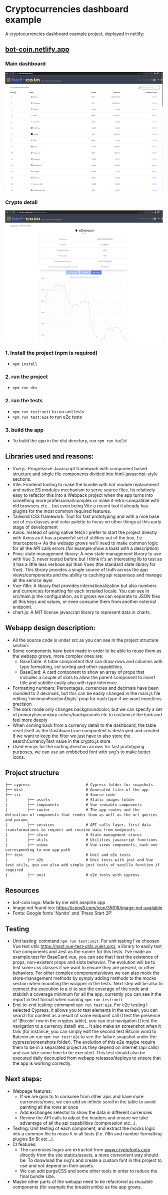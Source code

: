 # Cryptocurrencies dashboard example

A cryptocurrencies dashboard example project, deployed in netlify:
## <a href="https://bot-coin.netlify.app/" target="_blank">bot-coin.netlify.app</a>  
  
### Main dashboard

![main dashboard](https://github.com/arturogalan/crypto-dashboard/blob/main/src/assets/sc1.png?raw=true)

### Crypto detail

![crypto detail](https://github.com/arturogalan/crypto-dashboard/blob/main/src/assets/sc2.png?raw=true)
 

### 1. Install the project (npm is required)

 - `npm install`

### 2. run the project

 - `npm run dev`

### 2. run the tests

 - `npm run test:unit` to run unit tests
 - `npm run test:e2e` to run e2e tests

### 3. build the app

  - To build the app in the dist directory, run `npm run build`
  
## Libraries used and reasons:
- Vue.js: Progressive Javascript framework with component based structure and single file components divided into html-javascript-style sections.
- Vite: Frontend tooling to make the bundle with hot module replacement and native ES modules mechanism to serve source files. Its relatively easy to refactor this into a Webpack project when the app turns into something more professional/complex or make it retro-compatible with old browsers etc... but even being Vite a recent tool it already has plugins for the most common required features.
- Tailwind CSS framework: Tool for fast prototyping and with a nice base set of css classes and color palette to focus on other things at this early stage of development
- Axios: Instead of using native fetch I prefer to start the project directly with Axios as it has a powerful set of utilities out of the box, f.e. interceptors-> As the webapp grows we'll need to make common logic for all the API calls errors (for example show a toast with a description)
- Pinia: state management library: A new state management library to use with Vue 3, never tested before but I think it's an interesting lib to test as it has a little less verbose api than Vuex (the standard state library for Vue). This library provides a single source of truth across the app views/components and the ability to caching api responses and manage all the service layer.
- Vue-i18n: A library that provides internationalization but also numbers and currencies formatting for each installed locale. You can see in src/main.js the configuration, as it grows we can separate to JSON files all this keys and values, or even consume them from another external endpoint.
- chart.js: A MIT license javascript library to represent data in charts.

## Webapp design description:
- All the source code is under src as you can see in the project structure section:
- Some components have been made in order to be able to reuse them as the webapp grows, more complex ones are:
  - BaseTable: A table compontent that can draw rows and columns with type formatting, col sorting and other capabilities.
  - BaseCard: A card component to show an array of props that includes a couple of slots to allow the parent component to insert title and subtitle easily also with type inference.
- Formatting numbers: Percentages, currencies and decimals have been rounded to 2 decimals, but this can be easily changed in the main.js file editing 'minimumFractionDigits' prop for each type if we want more/less precision
- The dark mode only changes backgroundcolor, but we can specify a set of primary/secondary colors/backgrounds etc to customize the look and feel more deeply
- When coming back from a currency detail to the dashboard, the table reset itself as the Dashboard.vue compontent is destroyed and created. If we want to keep the filter we just have to also store the searchCurrencyText value in the crypto.js store
- Used emojis for the sorting direction arrows for fast prototyping purposes, we can use an embbebed font with svg's to make better icons.
## Project structure
```
├── cypress                         # Cypress folder for snapshots
├── dist                            # Generated files of the app
├── src                             # Source code
|         ├── assets                # Static images folder
|         ├── components            # Vue reusable components
|         ├── router                # The app routes and the definition of components that render them as well as the url queries and params
|         ├── services              # API calls layer, first data transformations to request and receive data from endpoints
|         ├── store                 # State management stores
|         ├── utils                 # Utilities javascript functions
|         ├── views                 # Vue views components, each one corresponding to one app path
├── test                            # Unit and e2e tests
|         ├── e2e                   # Unit tests with jest and Vue test utils, you can also add simple jest tests of vanilla function if required
|         ├── unit                  # e2e tests with cypress

```

## Resources
- bot-coin logo: Made by me with aseprite app
- Image not found ico: https://icons8.com/icon/35618/image-not-available
- Fonts: Google fonts 'Nunito' and 'Press Start 2P'

## Testing
- Unit testing: command `npm run test:unit`. For unit testing I've choosen Vue test utils https://next.vue-test-utils.vuejs.org/, a library to easily test Vue components and Jest as the runner for this tests. I've made an example test for BaseCard.vue, you can see that I test the existence of props, non-existent props and slots behavior. The evolution will be to test some css classes if we want to ensure they are present, or other behaviors. For other complex components/views we can also mock the store-management methods by symply adding methods to the mocks section when mounting the wrapper in the tests. Next step will be also to connect the execution to a ci to see the coverage of the code and stablish a coverage minimum for all the app, currently you can see it the report in text format when running `npm run test:unit`
- End-to-end testing: command `npm run test:e2e`. For e2e testing I selected Cypress, it allows you to test elements in the screen, you can search for content as a result of some endpoint call (I test the presence of 'Bitcoin' row in the cryptos table), you can test navigation (I test the navigation to a currency detail) etc... It also make an screenshot when it fails (for instance, you can simply edit the second test Bitcoin word to Batcoin an run `npm run test:e2e` to see the failure snapshot under the cypress/screenshots folder). The evolution of this e2e maybe require them to be in a separated project as they depend on internet (api calls) and can take some time to be executed. This test should also be executed daily decoupled from webapp releases/deploys to ensure that the app is working correctly.

## Next steps:
- Webpage features:
  - If we are goin to to consume from other apis and have more currencies/rows, we can add an infinite scroll in the table to avoid painting all the rows at once
  - Add exchanges selector to show the data in different currencies
  - Review the API calls to adjust the headers and ensure we take advantage of all the api capabilities (compression etc...).
- Testing: Unit testing of each component, and extract the mocks logic into a common file to reuse it in all tests (f.e. i18n and number formatting plugins $n $t etc...).
- CI features:
  - The currencies logos are extracted from www.cryptofonts.com directly from the site statics/assets, a more convenient way should be: To donwload the svg's and create a custom font in this project to use and not depend on their assets.
  - We can add purgeCSS and some other tools in order to reduce the final bundle size.
- Maybe other parts of the webapp need to be refactored as reusable components (for example the breadcrumbs) as the app grows.

